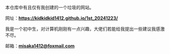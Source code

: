 本仓库中有且仅有我创建的一个垃圾的网站。  

网址：**https://kidkidkid1412.github.io/1st_20241223/**    

我是一个初中生，对计算机刚刚有一点兴趣，大佬们若能给我提出一些建议我感激不尽。   

邮箱：**misaka1412@foxmail.com**
